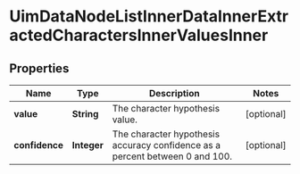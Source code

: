 

# UimDataNodeListInnerDataInnerExtractedCharactersInnerValuesInner


## Properties

| Name | Type | Description | Notes |
|------------ | ------------- | ------------- | -------------|
|**value** | **String** | The character hypothesis value. |  [optional] |
|**confidence** | **Integer** | The character hypothesis accuracy confidence as a percent between 0 and 100. |  [optional] |




